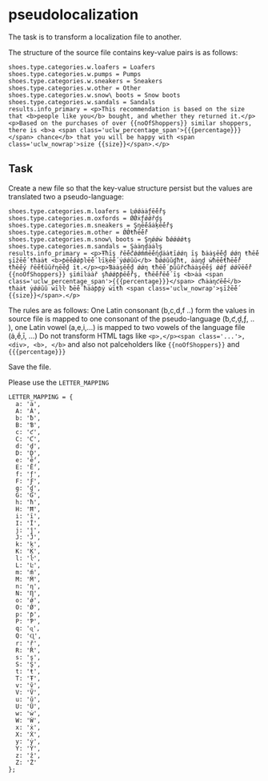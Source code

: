 # pseudolocalization

The task is to transform a localization file to another.

The structure of the source file contains key-value pairs is as follows:

```
shoes.type.categories.w.loafers = Loafers
shoes.type.categories.w.pumps = Pumps
shoes.type.categories.w.sneakers = Sneakers
shoes.type.categories.w.other = Other
shoes.type.categories.w.snow\ boots = Snow boots
shoes.type.categories.w.sandals = Sandals
results.info_primary = <p>This recommendation is based on the size that <b>people like you</b> bought, and whether they returned it.</p><p>Based on the purchases of over {{noOfShoppers}} similar shoppers, there is <b>a <span class='uclw_percentage_span'>{{{percentage}}}</span> chance</b> that you will be happy with <span class='uclw_nowrap'>size {{size}}</span>.</p>
```

## Task

Create a new file so that the key-value structure persist but the values are translated two a pseudo-language:
``` 
shoes.type.categories.m.loafers = Ŀǿǿȧȧƒḗḗřş
shoes.type.categories.m.oxfords = ǾǾẋƒǿǿřḓş
shoes.type.categories.m.sneakers = Şƞḗḗȧȧķḗḗřş
shoes.type.categories.m.other = ǾǾŧħḗḗř
shoes.type.categories.m.snow\ boots = Şƞǿǿẇ ƀǿǿǿǿŧş
shoes.type.categories.m.sandals = Şȧȧƞḓȧȧŀş
results.info_primary = <p>Ŧħīş řḗḗƈǿǿḿḿḗḗƞḓȧȧŧīǿǿƞ īş ƀȧȧşḗḗḓ ǿǿƞ ŧħḗḗ şīẑḗḗ ŧħȧȧŧ <b>ƥḗḗǿǿƥŀḗḗ ŀīķḗḗ ẏǿǿŭŭ</b> ƀǿǿŭŭɠħŧ, ȧȧƞḓ ẇħḗḗŧħḗḗř ŧħḗḗẏ řḗḗŧŭŭřƞḗḗḓ īŧ.</p><p>Ɓȧȧşḗḗḓ ǿǿƞ ŧħḗḗ ƥŭŭřƈħȧȧşḗḗş ǿǿƒ ǿǿṽḗḗř {{noOfShoppers}} şīḿīŀȧȧř şħǿǿƥƥḗḗřş, ŧħḗḗřḗḗ īş <b>ȧȧ <span class='uclw_percentage_span'>{{{percentage}}}</span> ƈħȧȧƞƈḗḗ</b> ŧħȧȧŧ ẏǿǿŭŭ ẇīŀŀ ƀḗḗ ħȧȧƥƥẏ ẇīŧħ <span class='uclw_nowrap'>şīẑḗḗ {{size}}</span>.</p>
```

The rules are as follows: One Latin consonant (b,c,d,f ..)  form the values in source file is mapped to one consonant of the pseudo-language (ƀ,ƈ,ḓ,ƒ, .. ), one Latin vowel (a,e,i,...) is mapped to two vowels of the language file (ȧ,ḗ,ī, ...)
Do not transform HTML tags like `<p>,</p><span class='...'>, <div>, <b>, </b>` and also not palceholders like `{{noOfShoppers}}` and  `{{{percentage}}}`

Save the file.

Please use the `LETTER_MAPPING`

```
LETTER_MAPPING = {
  a: 'ȧ',
  A: 'Ȧ',
  b: 'ƀ',
  B: 'Ɓ',
  c: 'ƈ',
  C: 'Ƈ',
  d: 'ḓ',
  D: 'Ḓ',
  e: 'ḗ',
  E: 'Ḗ',
  f: 'ƒ',
  F: 'Ƒ',
  g: 'ɠ',
  G: 'Ɠ',
  h: 'ħ',
  H: 'Ħ',
  i: 'ī',
  I: 'Ī',
  j: 'ĵ',
  J: 'Ĵ',
  k: 'ķ',
  K: 'Ķ',
  l: 'ŀ',
  L: 'Ŀ',
  m: 'ḿ',
  M: 'Ḿ',
  n: 'ƞ',
  N: 'Ƞ',
  o: 'ǿ',
  O: 'Ǿ',
  p: 'ƥ',
  P: 'Ƥ',
  q: 'ɋ',
  Q: 'Ɋ',
  r: 'ř',
  R: 'Ř',
  s: 'ş',
  S: 'Ş',
  t: 'ŧ',
  T: 'Ŧ',
  v: 'ṽ',
  V: 'Ṽ',
  u: 'ŭ',
  U: 'Ŭ',
  w: 'ẇ',
  W: 'Ẇ',
  x: 'ẋ',
  X: 'Ẋ',
  y: 'ẏ',
  Y: 'Ẏ',
  z: 'ẑ',
  Z: 'Ẑ'
};

```

